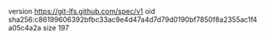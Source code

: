 version https://git-lfs.github.com/spec/v1
oid sha256:c86199606392bfbc33ac9e4d47a4d7d79d0190bf7850f8a2355ac1f4a05c4a2a
size 197
